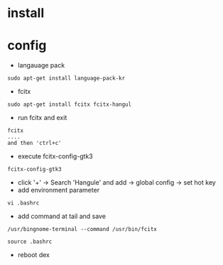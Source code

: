 # install

# config
- langauage pack
```
sudo apt-get install language-pack-kr
``` 
- fcitx
```
sudo apt-get install fcitx fcitx-hangul
```
- run fcitx and exit
```
fcitx
....
and then 'ctrl+c'
```
- execute fcitx-config-gtk3
```
fcitx-config-gtk3
```
- click '+' -> Search 'Hangule' and add -> global config -> set hot key
- add environment parameter
```
vi .bashrc
```
  - add command at tail and save 
  ```
  /usr/bingnome-terminal --command /usr/bin/fcitx
  ```
  ```
  source .bashrc
  ```
  - reboot dex
  
